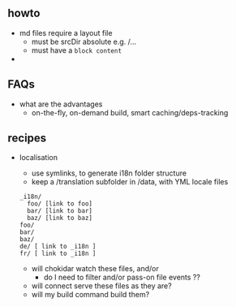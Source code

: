 ## howto

- md files require a layout file
  - must be srcDir absolute e.g. /...
  - must have a `block content`
-

## FAQs

- what are the advantages
  - on-the-fly, on-demand build, smart caching/deps-tracking

## recipes

- localisation
  - use symlinks, to generate i18n folder structure
  - keep a /translation subfolder in /data, with YML locale files
  ```
  _i18n/
    foo/ [link to foo]
    bar/ [link to bar]
    baz/ [link to baz]
  foo/
  bar/
  baz/
  de/ [ link to _i18n ]
  fr/ [ link to _i18n ]
  ```

  - will chokidar watch these files, and/or
    - do I need to filter and/or pass-on file events ??
  - will connect serve these files as they are?
  - will my build command build them?
